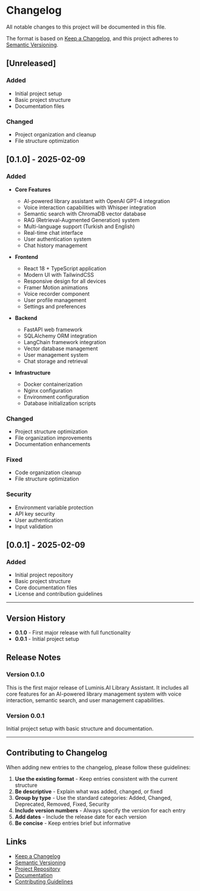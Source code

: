 # Changelog

All notable changes to this project will be documented in this file.

The format is based on [Keep a Changelog](https://keepachangelog.com/en/1.0.0/),
and this project adheres to [Semantic Versioning](https://semver.org/spec/v2.0.0.html).

## [Unreleased]

### Added
- Initial project setup
- Basic project structure
- Documentation files

### Changed
- Project organization and cleanup
- File structure optimization

## [0.1.0] - 2025-02-09

### Added
- **Core Features**
  - AI-powered library assistant with OpenAI GPT-4 integration
  - Voice interaction capabilities with Whisper integration
  - Semantic search with ChromaDB vector database
  - RAG (Retrieval-Augmented Generation) system
  - Multi-language support (Turkish and English)
  - Real-time chat interface
  - User authentication system
  - Chat history management

- **Frontend**
  - React 18 + TypeScript application
  - Modern UI with TailwindCSS
  - Responsive design for all devices
  - Framer Motion animations
  - Voice recorder component
  - User profile management
  - Settings and preferences

- **Backend**
  - FastAPI web framework
  - SQLAlchemy ORM integration
  - LangChain framework integration
  - Vector database management
  - User management system
  - Chat storage and retrieval

- **Infrastructure**
  - Docker containerization
  - Nginx configuration
  - Environment configuration
  - Database initialization scripts

### Changed
- Project structure optimization
- File organization improvements
- Documentation enhancements

### Fixed
- Code organization cleanup
- File structure optimization

### Security
- Environment variable protection
- API key security
- User authentication
- Input validation

## [0.0.1] - 2025-02-09

### Added
- Initial project repository
- Basic project structure
- Core documentation files
- License and contribution guidelines

---

## Version History

- **0.1.0** - First major release with full functionality
- **0.0.1** - Initial project setup

## Release Notes

### Version 0.1.0
This is the first major release of Luminis.AI Library Assistant. It includes all core features for an AI-powered library management system with voice interaction, semantic search, and user management capabilities.

### Version 0.0.1
Initial project setup with basic structure and documentation.

---

## Contributing to Changelog

When adding new entries to the changelog, please follow these guidelines:

1. **Use the existing format** - Keep entries consistent with the current structure
2. **Be descriptive** - Explain what was added, changed, or fixed
3. **Group by type** - Use the standard categories: Added, Changed, Deprecated, Removed, Fixed, Security
4. **Include version numbers** - Always specify the version for each entry
5. **Add dates** - Include the release date for each version
6. **Be concise** - Keep entries brief but informative

## Links

- [Keep a Changelog](https://keepachangelog.com/)
- [Semantic Versioning](https://semver.org/)
- [Project Repository](https://github.com/yourusername/luminis-ai-library)
- [Documentation](docs/)
- [Contributing Guidelines](CONTRIBUTING.md)
